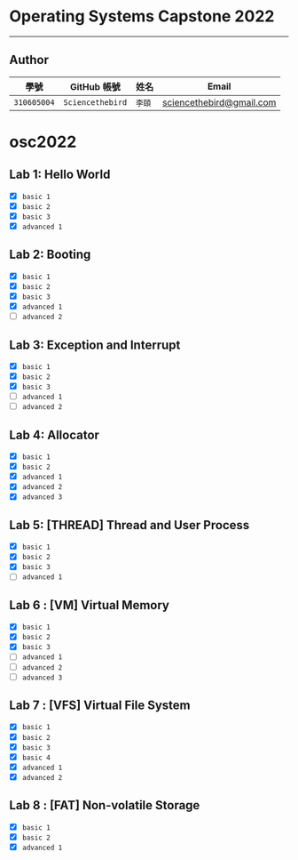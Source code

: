 # Operating Systems Capstone 2022
---
## Author

| 學號 | GitHub 帳號 | 姓名 | Email |
| --- | ----------- | --- | --- |
|`310605004`| `Sciencethebird` | `李頤` | sciencethebird@gmail.com |
# osc2022

## Lab 1: Hello World
- [x] `basic 1`
- [x] `basic 2`
- [x] `basic 3`
- [x] `advanced 1`
 
## Lab 2: Booting
- [x] `basic 1`
- [x] `basic 2`
- [x] `basic 3`
- [x] `advanced 1`
- [ ] `advanced 2`

## Lab 3: Exception and Interrupt
- [x] `basic 1`
- [x] `basic 2`
- [x] `basic 3`
- [ ] `advanced 1`
- [ ] `advanced 2`

## Lab 4: Allocator
- [x] `basic 1`
- [x] `basic 2`
- [x] `advanced 1`
- [x] `advanced 2`
- [x] `advanced 3`

## Lab 5: [THREAD] Thread and User Process
- [x] `basic 1`
- [x] `basic 2`
- [x] `basic 3`
- [ ] `advanced 1`

## Lab 6 : [VM] Virtual Memory
- [x] `basic 1`
- [x] `basic 2`
- [x] `basic 3`
- [ ] `advanced 1`
- [ ] `advanced 2`
- [ ] `advanced 3`

## Lab 7 : [VFS] Virtual File System
- [x] `basic 1`
- [x] `basic 2`
- [x] `basic 3`
- [x] `basic 4`
- [x] `advanced 1`
- [x] `advanced 2`

## Lab 8 : [FAT] Non-volatile Storage
- [x] `basic 1`
- [x] `basic 2`
- [x] `advanced 1`
